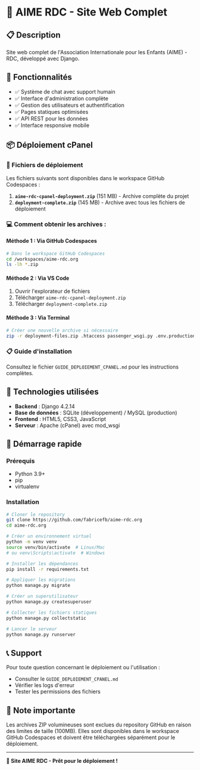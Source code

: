 # 🚀 AIME RDC - Site Web Complet

## 📋 Description
Site web complet de l'Association Internationale pour les Enfants (AIME) - RDC, développé avec Django.

## 🎯 Fonctionnalités
- ✅ Système de chat avec support humain
- ✅ Interface d'administration complète
- ✅ Gestion des utilisateurs et authentification
- ✅ Pages statiques optimisées
- ✅ API REST pour les données
- ✅ Interface responsive mobile

## 📦 Déploiement cPanel

### 📁 Fichiers de déploiement
Les fichiers suivants sont disponibles dans le workspace GitHub Codespaces :

1. **`aime-rdc-cpanel-deployment.zip`** (151 MB) - Archive complète du projet
2. **`deployment-complete.zip`** (145 MB) - Archive avec tous les fichiers de déploiement

### 💻 Comment obtenir les archives :

#### Méthode 1 : Via GitHub Codespaces
```bash
# Dans le workspace GitHub Codespaces
cd /workspaces/aime-rdc.org
ls -lh *.zip
```

#### Méthode 2 : Via VS Code
1. Ouvrir l'explorateur de fichiers
2. Télécharger `aime-rdc-cpanel-deployment.zip`
3. Télécharger `deployment-complete.zip`

#### Méthode 3 : Via Terminal
```bash
# Créer une nouvelle archive si nécessaire
zip -r deployment-files.zip .htaccess passenger_wsgi.py .env.production requirements.txt GUIDE_DEPLOIEMENT_CPANEL.md
```

### 📋 Guide d'installation
Consultez le fichier `GUIDE_DEPLOIEMENT_CPANEL.md` pour les instructions complètes.

## 🔧 Technologies utilisées
- **Backend** : Django 4.2.14
- **Base de données** : SQLite (développement) / MySQL (production)
- **Frontend** : HTML5, CSS3, JavaScript
- **Serveur** : Apache (cPanel) avec mod_wsgi

## 🚀 Démarrage rapide

### Prérequis
- Python 3.9+
- pip
- virtualenv

### Installation
```bash
# Cloner le repository
git clone https://github.com/fabricefb/aime-rdc.org
cd aime-rdc.org

# Créer un environnement virtuel
python -m venv venv
source venv/bin/activate  # Linux/Mac
# ou venv\Scripts\activate  # Windows

# Installer les dépendances
pip install -r requirements.txt

# Appliquer les migrations
python manage.py migrate

# Créer un superutilisateur
python manage.py createsuperuser

# Collecter les fichiers statiques
python manage.py collectstatic

# Lancer le serveur
python manage.py runserver
```

## 📞 Support
Pour toute question concernant le déploiement ou l'utilisation :
- Consulter le `GUIDE_DEPLOIEMENT_CPANEL.md`
- Vérifier les logs d'erreur
- Tester les permissions des fichiers

## 📝 Note importante
Les archives ZIP volumineuses sont exclues du repository GitHub en raison des limites de taille (100MB). Elles sont disponibles dans le workspace GitHub Codespaces et doivent être téléchargées séparément pour le déploiement.

---
**🎉 Site AIME RDC - Prêt pour le déploiement !**